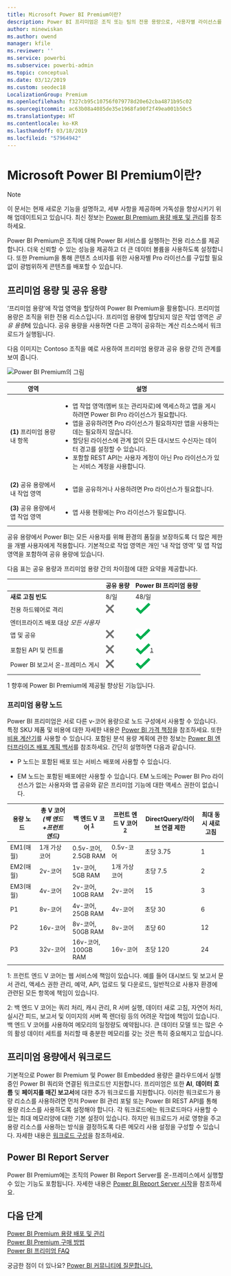 ```yaml
---
title: Microsoft Power BI Premium이란?
description: Power BI 프리미엄은 조직 또는 팀의 전용 용량으로, 사용자별 라이선스를 구입하지 않고도 더욱 신뢰할 수 있는 성능과 대용량 데이터 볼륨을 제공합니다.
author: minewiskan
ms.author: owend
manager: kfile
ms.reviewer: ''
ms.service: powerbi
ms.subservice: powerbi-admin
ms.topic: conceptual
ms.date: 03/12/2019
ms.custom: seodec18
LocalizationGroup: Premium
ms.openlocfilehash: f327cb95c10756f079778d20e62cba4871b95c02
ms.sourcegitcommit: ac63b08a4085de35e1968fa90f2f49ea001b50c5
ms.translationtype: HT
ms.contentlocale: ko-KR
ms.lasthandoff: 03/18/2019
ms.locfileid: "57964942"
---
```

# <a name="what-is-microsoft-power-bi-premium"></a>Microsoft Power BI Premium이란?

> [!NOTE]
> 이 문서는 현재 새로운 기능을 설명하고, 세부 사항을 제공하며 가독성을 향상시키기 위해 업데이트되고 있습니다. 최신 정보는 [Power BI Premium 용량 배포 및 관리](whitepaper-powerbi-premium-deployment.md)를 참조하세요.

Power BI Premium은 조직에 대해 Power BI 서비스를 실행하는 전용 리소스를 제공합니다. 더욱 신뢰할 수 있는 성능을 제공하고 더 큰 데이터 볼륨을 사용하도록 설정합니다. 또한 Premium을 통해 콘텐츠 소비자를 위한 사용자별 Pro 라이선스를 구입할 필요 없이 광범위하게 콘텐츠를 배포할 수 있습니다.  

## <a name="premium-capacity-and-shared-capacity"></a>프리미엄 용량 및 공유 용량

‘프리미엄 용량’에 작업 영역을 할당하여 Power BI Premium을 활용합니다. 프리미엄 용량은 조직을 위한 전용 리소스입니다. 프리미엄 용량에 할당되지 않은 작업 영역은 *공유 용량*에 있습니다. 공유 용량을 사용하면 다른 고객이 공유하는 계산 리소스에서 워크로드가 실행됩니다.

다음 이미지는 Contoso 조직을 예로 사용하여 프리미엄 용량과 공유 용량 간의 관계를 보여 줍니다.

![Power BI Premium의 그림](media/service-premium/premium-chart.png)

| 영역 | 설명 |
| --- | --- |
| **(1)** 프리미엄 용량 내 항목 | <ul><li>앱 작업 영역(멤버 또는 관리자로)에 액세스하고 앱을 게시하려면 Power BI Pro 라이선스가 필요합니다.<li>앱을 공유하려면 Pro 라이선스가 필요하지만 앱을 사용하는 데는 필요하지 않습니다.<li>할당된 라이선스에 관계 없이 모든 대시보드 수신자는 데이터 경고를 설정할 수 있습니다.<li>포함할 REST API는 사용자 계정이 아닌 Pro 라이선스가 있는 서비스 계정을 사용합니다.</ul> |
| **(2)** 공유 용량에서 내 작업 영역 | <ul><li>앱을 공유하거나 사용하려면 Pro 라이선스가 필요합니다.</ul> |
| **(3)** 공유 용량에서 앱 작업 영역 | <ul><li>앱 사용 현황에는 Pro 라이선스가 필요합니다.</ul>|
| | |

공유 용량에서 Power BI는 모든 사용자를 위해 환경의 품질을 보장하도록 더 많은 제한을 개별 사용자에게 적용합니다. 기본적으로 작업 영역은 개인 ‘내 작업 영역’ 및 앱 작업 영역을 포함하여 공유 용량에 있습니다.

다음 표는 공유 용량과 프리미엄 용량 간의 차이점에 대한 요약을 제공합니다.

|  | 공유 용량 | Power BI 프리미엄 용량 |
| --- | --- | --- |
| **새로 고침 빈도** |8/일 |48/일 |
| 전용 하드웨어로 격리 |![사용할 수 없음](media/service-premium/not-available.png) |![](media/service-premium/available.png) |
| 엔터프라이즈 배포 대상 *모든 사용자* | | |
| 앱 및 공유 |![사용할 수 없음](media/service-premium/not-available.png) |![](media/service-premium/available.png) |
| 포함된 API 및 컨트롤 |![사용할 수 없음](media/service-premium/not-available.png) |![](media/service-premium/available.png)<sup>[1](#fnt1)</sup> |
| Power BI 보고서 온-프레미스 게시 |![사용할 수 없음](media/service-premium/not-available.png) |![](media/service-premium/available.png) |
| | | |

<a name="fnt1">1</a> 향후에 Power BI Premium에 제공될 향상된 기능입니다.



### <a name="premium-capacity-nodes"></a>프리미엄 용량 노드

Power BI 프리미엄은 서로 다른 v-코어 용량으로 노드 구성에서 사용할 수 있습니다. 특정 SKU 제품 및 비용에 대한 자세한 내용은 [Power BI 가격 책정](https://powerbi.microsoft.com/pricing/)을 참조하세요. 또한 [비용 계산기](https://powerbi.microsoft.com/calculator/)를 사용할 수 있습니다. 포함된 분석 용량 계획에 관한 정보는 [Power BI 엔터프라이즈 배포 계획 백서](https://aka.ms/pbienterprisedeploy)를 참조하세요. 간단히 설명하면 다음과 같습니다.

* P 노드는 포함된 배포 또는 서비스 배포에 사용할 수 있습니다.

* EM 노드는 포함된 배포에만 사용할 수 있습니다. EM 노드에는 Power BI Pro 라이선스가 없는 사용자와 앱 공유와 같은 프리미엄 기능에 대한 액세스 권한이 없습니다.

| 용량 노드 | 총 V 코어<br/>*(백 엔드+프런트 엔드)*  | 백 엔드 V 코어 <sup>[1](#fn1)</sup> | 프런트 엔드 V 코어 <sup>[2](#fn2)</sup> | DirectQuery/라이브 연결 제한 | 최대 동시 새로 고침 |
| --- | --- | --- | --- | --- | --- |
| EM1(매월) |1개 가상 코어 |0.5v-코어, 2.5GB RAM |0.5v-코어 |초당 3.75 |  1 |
| EM2(매월) |2v-코어 |1v-코어, 5GB RAM |1개 가상 코어 |초당 7.5 |  2 |
| EM3(매월) |4v-코어 |2v-코어, 10GB RAM |2v-코어 | 15 | 3 |
| P1 |8v-코어 |4v-코어, 25GB RAM |4v-코어 |초당 30 | 6 |
| P2 |16v-코어 |8v-코어, 50GB RAM |8v-코어 |초당 60 | 12 |
| P3 |32v-코어 |16v-코어, 100GB RAM |16v-코어 |초당 120 | 24 |
| | | | | | |

<a name="fn1">1</a>: 프런트 엔드 V 코어는 웹 서비스에 책임이 있습니다. 예를 들어 대시보드 및 보고서 문서 관리, 액세스 권한 관리, 예약, API, 업로드 및 다운로드, 일반적으로 사용자 환경에 관련된 모든 항목에 책임이 있습니다. 

<a name="fn2">2</a>: 백 엔드 V 코어는 쿼리 처리, 캐시 관리, R 서버 실행, 데이터 새로 고침, 자연어 처리, 실시간 피드, 보고서 및 이미지의 서버 쪽 렌더링 등의 어려운 작업에 책임이 있습니다. 백 엔드 V 코어를 사용하여 메모리의 일정량도 예약됩니다. 큰 데이터 모델 또는 많은 수의 활성 데이터 세트를 처리할 때 충분한 메모리를 갖는 것은 특히 중요해지고 있습니다.

## <a name="workloads-in-premium-capacity"></a>프리미엄 용량에서 워크로드

기본적으로 Power BI Premium 및 Power BI Embedded 용량은 클라우드에서 실행 중인 Power BI 쿼리와 연결된 워크로드만 지원합니다. 프리미엄은 또한 **AI**, **데이터 흐름** 및 **페이지를 매긴 보고서**에 대한 추가 워크로드를 지원합니다. 이러한 워크로드가 용량 리소스를 사용하려면 먼저 Power BI 관리 포털 또는 Power BI REST API를 통해 용량 리소스를 사용하도록 설정해야 합니다. 각 워크로드에는 워크로드마다 사용할 수 있는 최대 메모리양에 대한 기본 설정이 있습니다. 하지만 워크로드가 서로 영향을 주고 용량 리소스를 사용하는 방식을 결정하도록 다른 메모리 사용 설정을 구성할 수 있습니다. 자세한 내용은 [워크로드 구성](service-admin-premium-workloads.md)을 참조하세요.

## <a name="power-bi-report-server"></a>Power BI Report Server

Power BI Premium에는 조직의 Power BI Report Server를 온-프레미스에서 실행할 수 있는 기능도 포함됩니다. 자세한 내용은 [Power BI Report Server 시작](report-server/get-started.md)을 참조하세요.

## <a name="next-steps"></a>다음 단계

[Power BI Premium 용량 배포 및 관리](whitepaper-powerbi-premium-deployment.md)   
[Power BI Premium 구매 방법](service-admin-premium-purchase.md)   
[Power BI 프리미엄 FAQ](service-premium-faq.md)   



궁금한 점이 더 있나요? [Power BI 커뮤니티에 질문합니다.](https://community.powerbi.com/)
